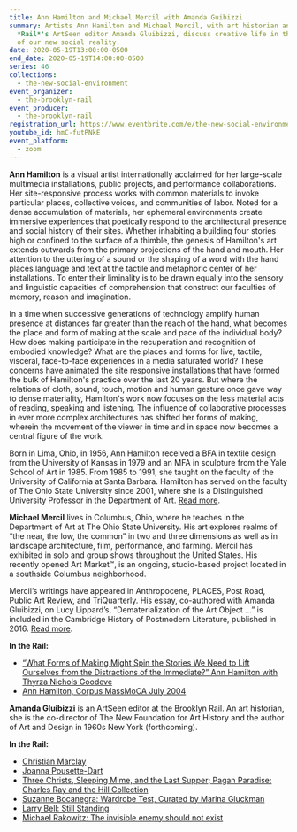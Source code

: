 ```yaml
---
title: Ann Hamilton and Michael Mercil with Amanda Guibizzi
summary: Artists Ann Hamilton and Michael Mercil, with art historian and the
  *Rail*'s ArtSeen editor Amanda Gluibizzi, discuss creative life in the context
  of our new social reality.
date: 2020-05-19T13:00:00-0500
end_date: 2020-05-19T14:00:00-0500
series: 46
collections:
  - the-new-social-environment
event_organizer:
  - the-brooklyn-rail
event_producer:
  - the-brooklyn-rail
registration_url: https://www.eventbrite.com/e/the-new-social-environment-46-ann-hamilton-michael-mercil-tickets-105526554766#
youtube_id: hmC-futPNkE
event_platform:
  - zoom
---
```



**Ann Hamilton** is a visual artist internationally acclaimed for her large-scale multimedia installations, public projects, and performance collaborations. Her site-responsive process works with common materials to invoke particular places, collective voices, and communities of labor. Noted for a dense accumulation of materials, her ephemeral environments create immersive experiences that poetically respond to the architectural presence and social history of their sites. Whether inhabiting a building four stories high or confined to the surface of a thimble, the genesis of Hamilton's art extends outwards from the primary projections of the hand and mouth. Her attention to the uttering of a sound or the shaping of a word with the hand places language and text at the tactile and metaphoric center of her installations. To enter their liminality is to be drawn equally into the sensory and linguistic capacities of comprehension that construct our faculties of memory, reason and imagination.

In a time when successive generations of technology amplify human presence at distances far greater than the reach of the hand, what becomes the place and form of making at the scale and pace of the individual body? How does making participate in the recuperation and recognition of embodied knowledge? What are the places and forms for live, tactile, visceral, face-to-face experiences in a media saturated world? These concerns have animated the site responsive installations that have formed the bulk of Hamilton's practice over the last 20 years. But where the relations of cloth, sound, touch, motion and human gesture once gave way to dense materiality, Hamilton's work now focuses on the less material acts of reading, speaking and listening. The influence of collaborative processes in ever more complex architectures has shifted her forms of making, wherein the movement of the viewer in time and in space now becomes a central figure of the work.

Born in Lima, Ohio, in 1956, Ann Hamilton received a BFA in textile design from the University of Kansas in 1979 and an MFA in sculpture from the Yale School of Art in 1985. From 1985 to 1991, she taught on the faculty of the University of California at Santa Barbara. Hamilton has served on the faculty of The Ohio State University since 2001, where she is a Distinguished University Professor in the Department of Art. [Read more]([https://www.annhamiltonstudio.com](https://www.annhamiltonstudio.com/)).



**Michael Mercil**  lives in Columbus, Ohio, where he teaches in the Department of Art at The Ohio State University. His art explores realms of “the near, the low, the common” in two and three dimensions as well as in landscape architecture, film, performance, and farming. Mercil has exhibited in solo and group shows throughout the United States. His recently opened Art Market™, is an ongoing, studio-based project located in a southside Columbus neighborhood.

Mercil’s writings have appeared in Anthropocene, PLACES, Post Road, Public Art Review, and TriQuarterly. His essay, co-authored with Amanda Gluibizzi, on Lucy Lippard’s, “Dematerialization of the Art Object …” is included in the Cambridge History of Postmodern Literature, published in 2016. [Read more]([http://www.michaelmercil.com](http://www.michaelmercil.com/)).



**In the Rail:**

* [“What Forms of Making Might Spin the Stories We Need to Lift Ourselves from the Distractions of the Immediate?” Ann Hamilton with Thyrza Nichols Goodeve](https://brooklynrail.org/2017/02/art/ANN-HAMILTON-with-Thyrza-Nichols-Goodeve)
* [Ann Hamilton, Corpus MassMoCA July 2004](https://brooklynrail.org/2004/07/artseen/ann-hamilton)

**Amanda Gluibizzi**  is an ArtSeen editor at the Brooklyn Rail. An art historian, she is the co-director of The New Foundation for Art History and the author of Art and Design in 1960s New York (forthcoming).

**In the Rail:**

* [Christian Marclay](https://brooklynrail.org/2019/09/artseen/Christian-Marclay)
* [Joanna Pousette-Dart](https://brooklynrail.org/2020/03/artseen/Joanna-Pousette-Dart)
* [Three Christs, Sleeping Mime, and the Last Supper; Pagan Paradise: Charles Ray and the Hill Collection](https://brooklynrail.org/2019/12/artseen/Three-Christs-Sleeping-Mime-and-the-Last-Supper-Pagan-Paradise-Charles-Ray-and-the-Hill-Collection)
* [Suzanne Bocanegra: Wardrobe Test, Curated by Marina Gluckman](https://brooklynrail.org/2019/11/artseen/Suzanne-Bocanegra-Wardrobe-Test)
* [Larry Bell: Still Standing](https://brooklynrail.org/2020/03/artseen/Larry-Bell-Still-Standing)
* [Michael Rakowitz: The invisible enemy should not exist](https://brooklynrail.org/2020/02/artseen/Michael-Rakowitz-The-invisible-enemy-should-not-exist)
